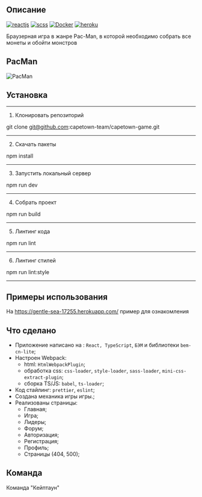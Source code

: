 ## Описание
[![reactjs](https://img.shields.io/badge/reactjs-%23239120.svg?&style=for-the-badge&logo=css3&logoColor=white)](https://reactjs.org)
[![scss](https://img.shields.io/badge/scss-%23239120.svg?&style=for-the-badge&logo=css3&logoColor=white)](https://sass-scss.ru/)
[![Docker](https://img.shields.io/badge/Docker-%23239120.svg?&style=for-the-badge&logo=css3&logoColor=white)](https://www.docker.com)
[![heroku](https://img.shields.io/badge/heroku-%23239120.svg?&style=for-the-badge&logo=css3&logoColor=white)](https://help.heroku.com)

Браузерная игра в жанре Pac-Man, в которой необходимо собрать все монеты и обойти монстров

## PacMan
![PacMan](https://prnt.sc/zhfhh1)
## Установка

-----------------------------------------------------------------------------
1. Клонировать репозиторий

  git clone git@github.com:capetown-team/capetown-game.git

-----------------------------------------------------------------------------
2. Скачать пакеты

  npm install

-----------------------------------------------------------------------------
3. Запустить локальный сервер

  npm run dev

-----------------------------------------------------------------------------
4. Собрать проект

  npm run build

-----------------------------------------------------------------------------
5. Линтинг кода

  npm run lint

-----------------------------------------------------------------------------
6. Линтинг стилей

  npm run lint:style

-----------------------------------------------------------------------------
## **Примеры использования**

На <a href='https://gentle-sea-17255.herokuapp.com/'> https://gentle-sea-17255.herokuapp.com/ </a> пример для ознакомления


## Что сделано
- Приложение написано на : `React, TypeScript`, `БЭМ` и библиотеки `bem-cn-lite`;
- Настроен Webpack:
  - html: `HtmlWebpackPlugin`;
  - обработка css: `css-loader`, `style-loader`, `sass-loader`, `mini-css-extract-plugin`;
  - сборка TS/JS: `babel`, `ts-loader`;
- Код стайлинг: `prettier`, `eslint`;
- Создана механика игры игры.;
- Реализованы страницы:
  - Главная;
  - Игра;
  - Лидеры;
  - Форум;
  - Авторизация;
  - Регистрация;
  - Профиль;
  - Страницы (404, 500);
## **Команда**

Команда "Кейптаун"
